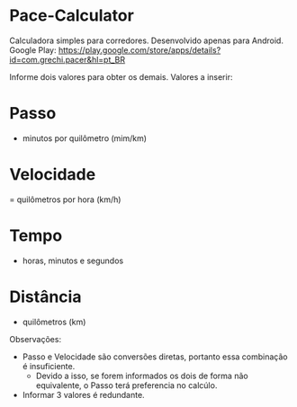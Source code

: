 # Pace-Calculator
Calculadora simples para corredores. Desenvolvido apenas para Android.
Google Play: https://play.google.com/store/apps/details?id=com.grechi.pacer&hl=pt_BR

Informe dois valores para obter os demais. Valores a inserir:
# Passo
- minutos por quilômetro (mim/km)
# Velocidade
= quilômetros por hora (km/h)
# Tempo
- horas, minutos e segundos
# Distância
- quilômetros (km)

Observações:
- Passo e Velocidade são conversões diretas, portanto essa combinação é insuficiente.
  - Devido a isso, se forem informados os dois de forma não equivalente, o Passo terá preferencia no calcúlo.
- Informar 3 valores é redundante.
